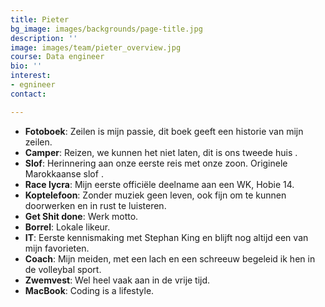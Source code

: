 ```yaml
---
title: Pieter
bg_image: images/backgrounds/page-title.jpg
description: ''
image: images/team/pieter_overview.jpg
course: Data engineer
bio: ''
interest:
- egnineer
contact: 

---
```

* **Fotoboek**: Zeilen is mijn passie, dit boek geeft een historie van mijn zeilen.
* **Camper**: Reizen, we kunnen het niet laten, dit is ons tweede huis .
* **Slof**: Herinnering aan onze eerste reis met onze zoon. Originele Marokkaanse slof .
* **Race lycra**: Mijn eerste officiële deelname aan een WK, Hobie 14.
* **Koptelefoon**: Zonder muziek geen leven, ook fijn om te kunnen doorwerken en in rust te luisteren. 
* **Get Shit done**: Werk motto.
* **Borrel**: Lokale likeur.
* **IT**: Eerste kennismaking met Stephan King en blijft nog altijd een van mijn favorieten. 
* **Coach**: Mijn meiden, met een lach en een schreeuw begeleid ik hen in de volleybal sport. 
* **Zwemvest**: Wel heel vaak aan in de vrije tijd.
* **MacBook**: Coding is a lifestyle.